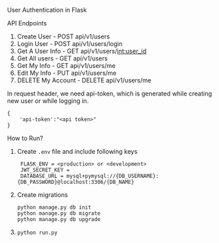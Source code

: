 User Authentication in Flask

API Endpoints

1. Create User - POST api/v1/users
2. Login User - POST api/v1/users/login
3. Get A User Info - GET api/v1/users/<int:user_id>
4. Get All users - GET api/v1/users
5. Get My Info - GET api/v1/users/me
6. Edit My Info - PUT api/v1/users/me
7. DELETE My Account - DELETE api/v1/users/me


In request header, we need api-token, which is generated while creating new user or while logging in.
```
{
    'api-token':"<api token>"
}
```

How to Run?

1. Create `.env` file and include following keys
   ```
    FLASK_ENV = <production> or <development>
    JWT_SECRET_KEY = 
    DATABASE_URL = mysql+pymysql://{DB_USERNAME}:{DB_PASSWORD}@localhost:3306/{DB_NAME}
   ```
2. Create migrations
   ```
   python manage.py db init
   python manage.py db migrate
   python manage.py db upgrade
   ```
3. `python run.py`